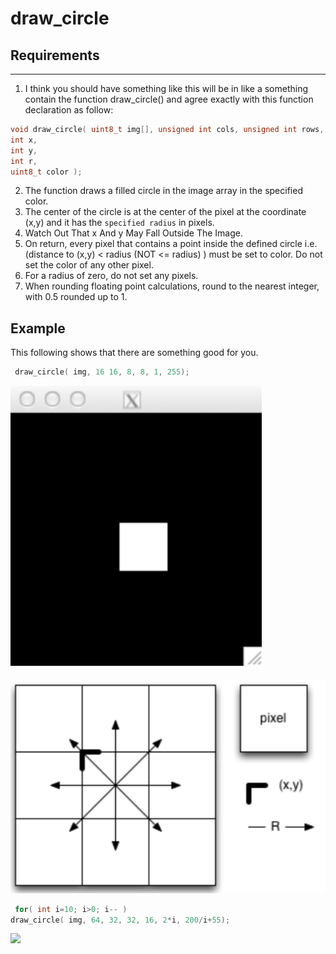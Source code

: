 # draw_circle

## Requirements
--------------

1. I think you should have something like this will be in like a something contain the function draw_circle() and agree exactly with this function declaration as follow:
```C
void draw_circle( uint8_t img[], unsigned int cols, unsigned int rows,
int x,
int y,
int r,
uint8_t color );
```
2. The function draws a filled circle in the image array in the specified color.
3. The center of the circle is at the center of the pixel at the coordinate (x,y) and it has the `specified radius` in pixels.
4. Watch Out That x And y May Fall Outside The Image.
5. On return, every pixel that contains a point inside the defined circle i.e.
(distance to (x,y) < radius (NOT <= radius) ) must be set to color. Do not
set the color of any other pixel.
6. For a radius of zero, do not set any pixels.
10. When rounding floating point calculations, round to the nearest integer,
with 0.5 rounded up to 1.

## Example
This following shows that there are something good for you.
```C
 draw_circle( img, 16 16, 8, 8, 1, 255);
 ```
 ![](https://github.com/OkeyDokeyYooo/draw_circle/blob/master/1.png)
 
 ![](https://github.com/OkeyDokeyYooo/draw_circle/blob/master/2.png)
 
 ```C
  for( int i=10; i>0; i-- )
draw_circle( img, 64, 32, 32, 16, 2*i, 200/i+55);
````
![](https://github.com/OkeyDokeyYooo/draw_circle/blob/master/3.png)

